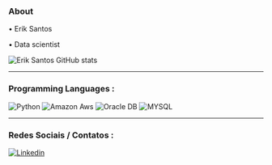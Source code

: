 ### About

• Erik Santos

• Data scientist

![Erik Santos GitHub stats](https://github-readme-stats.vercel.app/api?username=SantErikk&show_icons=true&theme=onedark)

___

### Programming Languages :

![Python](https://img.shields.io/badge/Python-14354C?style=for-the-badge&logo=python&logoColor=white)
![Amazon Aws](https://img.shields.io/badge/Amazon_AWS-FF9900?style=for-the-badge&logo=amazonaws&logoColor=white)
![Oracle DB](https://img.shields.io/badge/Oracle-F80000?style=for-the-badge&logo=oracle&logoColor=black)
![MYSQL](https://img.shields.io/badge/MySQL-00000F?style=for-the-badge&logo=mysql&logoColor=white)

___

### Redes Sociais / Contatos :

[![Linkedin](https://img.shields.io/badge/LinkedIn-0077B5?style=for-the-badge&logo=linkedin&logoColor=white)](https://www.linkedin.com/in/erik-santos-876aa4203/)
